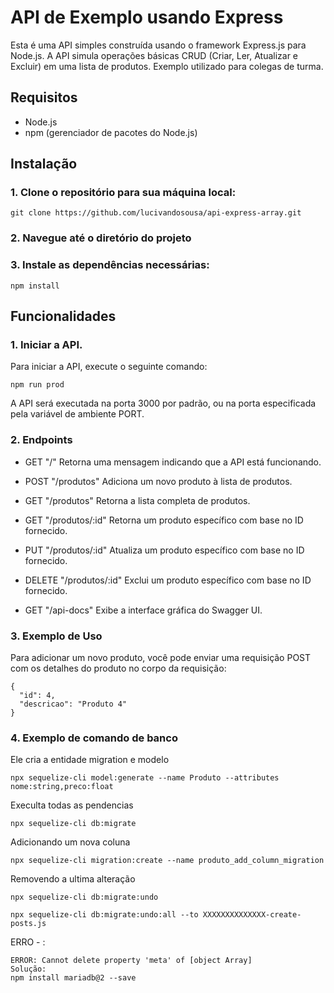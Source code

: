 # API de Exemplo usando Express

Esta é uma API simples construída usando o framework Express.js para Node.js. A API simula operações básicas CRUD (Criar, Ler, Atualizar e Excluir) em uma lista de produtos.
Exemplo utilizado para colegas de turma.

## Requisitos

- Node.js
- npm (gerenciador de pacotes do Node.js)

## Instalação

### 1. Clone o repositório para sua máquina local:

```
git clone https://github.com/lucivandosousa/api-express-array.git
```
### 2. Navegue até o diretório do projeto

### 3. Instale as dependências necessárias:

  ```
  npm install
  ```
## Funcionalidades
### 1. Iniciar a API.

Para iniciar a API, execute o seguinte comando:

```
npm run prod
```
A API será executada na porta 3000 por padrão, ou na porta especificada pela variável de ambiente PORT.

### 2. Endpoints

 - GET "/" Retorna uma mensagem indicando que a API está funcionando.

 - POST "/produtos" Adiciona um novo produto à lista de produtos.

 - GET "/produtos" Retorna a lista completa de produtos.

 - GET "/produtos/:id" Retorna um produto específico com base no ID fornecido.

 - PUT "/produtos/:id" Atualiza um produto específico com base no ID fornecido.

 - DELETE "/produtos/:id" Exclui um produto específico com base no ID fornecido.

 - GET "/api-docs" Exibe a interface gráfica do Swagger UI.

### 3. Exemplo de Uso

Para adicionar um novo produto, você pode enviar uma requisição POST com os detalhes do produto no corpo da requisição:

```
{
  "id": 4,
  "descricao": "Produto 4"
}
```



### 4. Exemplo de comando de banco 

Ele cria a entidade migration e modelo
```
npx sequelize-cli model:generate --name Produto --attributes nome:string,preco:float
```
Execulta todas as pendencias
```
npx sequelize-cli db:migrate
```
Adicionando um nova coluna
````
npx sequelize-cli migration:create --name produto_add_column_migration 
````
Removendo a ultima alteração 
````
npx sequelize-cli db:migrate:undo
````
````
npx sequelize-cli db:migrate:undo:all --to XXXXXXXXXXXXXX-create-posts.js
````
ERRO - :
````
ERROR: Cannot delete property 'meta' of [object Array]
Solução:
npm install mariadb@2 --save
````